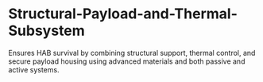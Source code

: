 # Structural-Payload-and-Thermal-Subsystem
Ensures HAB survival by combining structural support, thermal control, and secure payload housing using advanced materials and both passive and active systems.

